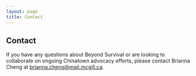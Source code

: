 ```yaml
---
layout: page
title: Contact
---
```


## Contact

If you have any questions about Beyond Survival or are looking to collaborate on ongoing Chinatown advocacy efforts, please contact Brianna Cheng at <brianna.cheng@mail.mcgill.ca>.
